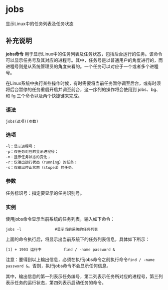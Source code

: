 jobs
===

显示Linux中的任务列表及任务状态

## 补充说明

**jobs命令** 用于显示Linux中的任务列表及任务状态，包括后台运行的任务。该命令可以显示任务号及其对应的进程号。其中，任务号是以普通用户的角度进行的，而进程号则是从系统管理员的角度来看的。一个任务可以对应于一个或者多个进程号。

在Linux系统中执行某些操作时候，有时需要将当前任务暂停调至后台，或有时须将后台暂停的任务重启开启并调至前台，这一序列的操作将会使用到 jobs、bg、和 fg 三个命令以及两个快捷键来完成。

### 语法  

```shell
jobs(选项)(参数)
```

### 选项  

```shell
-l：显示进程号；
-p：仅任务对应的显示进程号；
-n：显示任务状态的变化；
-r：仅输出运行状态（running）的任务；
-s：仅输出停止状态（stoped）的任务。
```

### 参数  

任务标识号：指定要显示的任务识别号。

### 实例  

使用jobs命令显示当前系统的任务列表，输入如下命令：

```shell
jobs -l               #显示当前系统的任务列表
```

上面的命令执行后，将显示出当前系统下的任务列表信息，具体如下所示：

```shell
[1] + 1903 运行中          find / -name password &
```

注意：要得到以上输出信息，必须在执行jobs命令之前执行命令`find / -name password &`。否则，执行jobs命令不会显示任何信息。

其中，输出信息的第一列表示任务编号，第二列表示任务所对应的进程号，第三列表示任务的运行状态，第四列表示启动任务的命令。


<!-- Linux命令行搜索引擎：https://jaywcjlove.github.io/linux-command/ -->